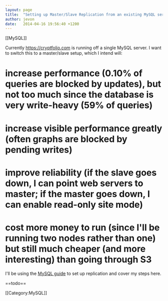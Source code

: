 ```yaml
---
layout: page
title:  "Setting up Master/Slave Replication from an existing MySQL server"
author: jevon
date:   2014-04-16 19:56:40 +1200
---
```


[[MySQL]]

Currently https://cryptfolio.com is running off a single MySQL server. I want to switch this to a master/slave setup, which I intend will:

# increase performance (0.10% of queries are blocked by updates), but not too much since the database is very write-heavy (59% of queries)
# increase visible performance greatly (often graphs are blocked by pending writes)
# improve reliability (if the slave goes down, I can point web servers to master; if the master goes down, I can enable read-only site mode)
# cost more money to run (since I'll be running two nodes rather than one) but still much cheaper (and more interesting) than going through S3

I'll be using the <a href="http://dev.mysql.com/doc/refman/5.5/en/replication-howto.html">MySQL guide</a> to set up replication and cover my steps here.

==todo==

[[Category:MySQL]]